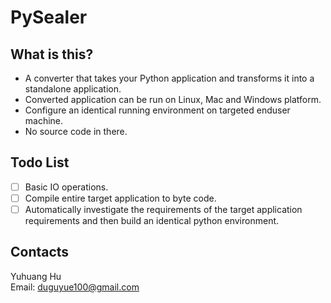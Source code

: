 # PySealer

## What is this?

+   A converter that takes your Python application and transforms it into
    a standalone application.
+   Converted application can be run on Linux, Mac and Windows platform.
+   Configure an identical running environment on targeted enduser machine.
+   No source code in there.

## Todo List

+   [ ] Basic IO operations.
+   [ ] Compile entire target application to byte code.
+   [ ] Automatically investigate the requirements of the target application
        requirements and then build an identical python environment.

## Contacts

Yuhuang Hu  
Email: duguyue100@gmail.com

